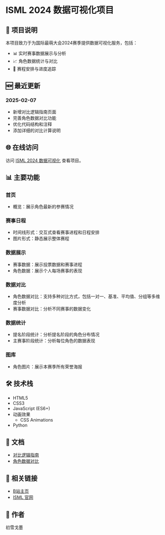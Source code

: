 # ISML 2024 数据可视化项目

## 📖 项目说明
本项目致力于为国际最萌大会2024赛季提供数据可视化服务，包括：
- 📊 实时赛事数据展示与分析
- 📈 角色数据统计与对比
- 📅 赛程安排与进度追踪

## 🆕 最近更新

### 2025-02-07
- 新增对比逻辑指南页面
- 完善角色数据对比功能
- 优化代码结构和注释
- 添加详细的对比计算说明

## 🌐 在线访问
访问 [ISML 2024 数据可视化](https://hatsusumi.github.io/ISML-2024/) 查看项目。

## 📊 主要功能

### 首页
- 概览：展示角色最新的参赛情况

### 赛事日程
- 时间线形式：交互式查看赛事进程和日程安排
- 图片形式：静态展示整体赛程

### 数据展示
- 赛事数据：展示投票数据和赛事进程
- 角色数据：展示个人每场赛事的表现

### 数据对比
- 角色数据对比：支持多种对比方式，包括一对一、基准、平均值、分组等多维度分析
- 赛事数据对比：分析不同赛事的数据变化

### 数据统计
- 提名阶段统计：分析提名阶段的角色分布情况
- 主赛事阶段统计：分析每位角色的数据表现

### 图库
- 角色图片：展示本赛季所有荣誉海报

## 🛠️ 技术栈
- HTML5
- CSS3
- JavaScript (ES6+)
- 动画效果
  - CSS Animations
- Python

## 📝 文档
- [对比逻辑指南](pages/comparison/comparison-guide.html)
- [角色数据对比](pages/comparison/character-comparison.html)

## 🔗 相关链接
- [B站主页](https://b23.tv/KBky1wX)
- [ISML 官网](https://www.internationalsaimoe.com/)

## 👤 作者
初雪戈墨 